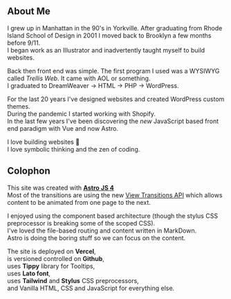 ## About Me
I grew up in Manhattan in the 90's in Yorkville. After graduating from Rhode Island School of Design in 2001 I moved back to Brooklyn a few months before 9/11.  
I began work as an Illustrator and inadvertently taught myself to build websites.  

Back then front end was simple.
The first program I used was a WYSIWYG called *Trellis Web*.
It came with AOL or something.  
I graduated to DreamWeaver → HTML → PHP → WordPress.  

For the last 20 years I've designed websites and created WordPress custom themes.  
During the pandemic I started working with Shopify.  
In the last few years I've been discovering the *new* JavaScript based front end paradigm with Vue and now Astro.

I love building websites 💖  
I love symbolic thinking and the zen of coding.   


## Colophon
This site was created with [**Astro JS 4**](https://astro.build/)  
Most of the transitions are using the new [View Transitions API](https://developer.chrome.com/docs/web-platform/view-transitions) which allows content to be animated from one page to the next.

I enjoyed using the component based architecture (though the stylus CSS preprocessor is breaking some of the scoped CSS).  
I've loved the file-based routing and content written in MarkDown.  
Astro is doing the boring stuff so we can focus on the content.



The site is deployed on **Vercel**,   
is versioned controlled on **Github**,  
uses **Tippy** library for Tooltips,  
uses **Lato font**,  
uses **Tailwind** and **Stylus** CSS preprocessors,  
and Vanilla HTML, CSS and JavaScript for everything else.

